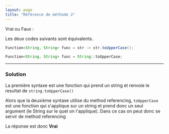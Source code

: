 ```yaml
---
layout: page
title: "Référence de méthode 2"
---
```


Vrai ou Faux :  

Les deux codes suivants sont équivalents.

```java
Function<String, String> func = str -> str.toUpperCase();
```
```java
Function<String, String> func = String::toUpperCase;
```

***

### Solution


La première syntaxe est une fonction qui prend un string et renvoie le resultat de `string.toUpperCase()`

Alors que la deuxième syntaxe utilise du method referencing, `toUpperCase` est une fonction qui s'applique sur un string et prend donc un seul argument (le String sur le quel on l'applique). Dans ce cas on peut donc se servir de method referencing 

La réponse est donc **Vrai**
